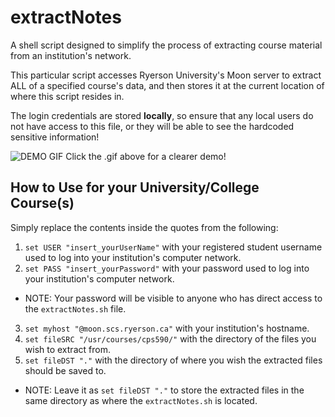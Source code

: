 # extractNotes
A shell script designed to simplify the process of extracting course material from an institution's network.

This particular script accesses Ryerson University's Moon server to extract ALL of a specified course's data, and then stores it at the current location of where this script resides in.

The login credentials are stored **locally**, so ensure that any local users do not have access to this file, or they will be able to see the hardcoded sensitive information!

![DEMO GIF](https://github.com/t10le/extractNotes/blob/main/demo.gif)
Click the .gif above for a clearer demo!


## How to Use for your University/College Course(s)
Simply replace the contents inside the quotes from the following:
1. `set USER "insert_yourUserName"` with your registered student username used to log into your institution's computer network.
2. `set PASS "insert_yourPassword"` with your password used to log into your institution's computer network.
  * NOTE: Your password will be visible to anyone who has direct access to the `extractNotes.sh` file.
3. `set myhost "@moon.scs.ryerson.ca"` with your institution's hostname.
4. `set fileSRC "/usr/courses/cps590/"` with the directory of the files you wish to extract from.
5. `set fileDST "."` with the directory of where you wish the extracted files should be saved to.
  * NOTE: Leave it as `set fileDST "."` to store the extracted files in the same directory as where the `extractNotes.sh` is located.


